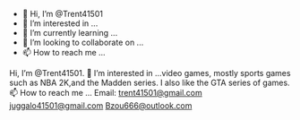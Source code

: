 - 👋 Hi, I’m @Trent41501
- 👀 I’m interested in ...
- 🌱 I’m currently learning ...
- 💞️ I’m looking to collaborate on ...
- 📫 How to reach me ...

<!---
Trent41501/Trent41501 is a ✨ special ✨ repository because its `README.md` (this file) appears on your GitHub profile.
You can click the Preview link to take a look at your changes.
--->
Hi, I’m @Trent41501. 👀 I’m interested in ...video games,
mostly sports games such as NBA 2K,and the Madden series.
 I also like the GTA series of games.
📫 How to reach me ... Email: trent41501@gmail.com juggalo41501@gmail.com
Bzou666@outlook.com 
